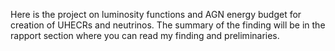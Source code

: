 Here is the project on luminosity functions and AGN energy budget for creation of UHECRs and neutrinos. The summary of the finding will be in the rapport section where you can read my finding and preliminaries. 

